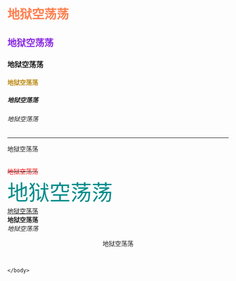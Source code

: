 
<html>
	<head>
		<meta charset="UTF-8">
		<title></title>
	</head>
	<body>
		<h1><font color="coral" face="仿宋">地狱空荡荡</font></h1>
		<h2><font color="blueviolet">地狱空荡荡</font></h2>
		<h3><font face="宋体">地狱空荡荡</font></h3>
		<h4><font color="darkgoldenrod">地狱空荡荡</font></h4>
		<h5>地狱空荡荡</h5>
		<h6>地狱空荡荡</h6>
		<hr color="darkorange>
		<p align="center">地狱空荡荡</p><br/>
		<del><font color="red">地狱空荡荡</font></del><br/>
		<font color="darkcyan" size="7" face="楷体" >地狱空荡荡</font><br/>
		<a href="https://www.xtu.edu.cn/">地狱空荡荡</a><br/>
		<strong>地狱空荡荡</strong><br/>
		<em>地狱空荡荡</em>
		<p align="center">地狱空荡荡</p><br/>
		
		
	</body>
</html>
